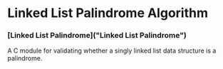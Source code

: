 # Linked List Palindrome Algorithm

### [Linked List Palindrome]("Linked List Palindrome")
A C module for validating whether a singly linked list data structure is a palindrome.
